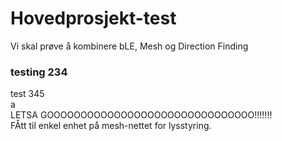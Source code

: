 # Hovedprosjekt-test
Vi skal prøve å kombinere bLE, Mesh og Direction Finding
### testing 234 
test 345
<br> a
<br> LETSA GOOOOOOOOOOOOOOOOOOOOOOOOOOOOOOO!!!!!!!
<br> FÅtt til enkel enhet på mesh-nettet for lysstyring. 